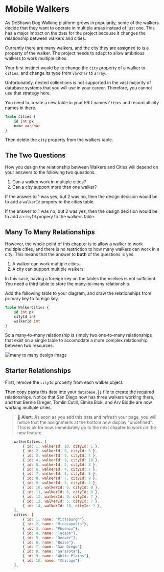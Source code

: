 # Mobile Walkers

As DeShawn Dog Walking platform grows in popularity, some of the walkers decide that they want to operate in multiple areas instead of just one. This has a major impact on the data for the project because it changes the relationship between walkers and cities.

Currently there are many walkers, and the city they are assigned to is a property of the walker. The project needs to adapt to allow ambitious walkers to work multiple cities.

Your first instinct would be to change the `city` property of a walker to `cities`, and change its type from `varchar` to `array`.

Unfortunately, nested collections is not supported in the vast majority of database systems that you will use in your career. Therefore, you cannot use that strategy here.

You need to create a new table in your ERD names `Cities` and record all city names in there.

```ddl
Table Cities {
    id int pk
    name varchar
}
```

Then delete the `city` property from the walkers table.

## The Two Questions

How you design the relationship between Walkers and Cities will depend on your answers to the following two questions.

1. Can a walker work in multiple cities?
1. Can a city support more than one walker?

If the answer to 1 was yes, but 2 was no, then the design decision would be to add a `walkerId` propery to the cities table.

If the answer to 1 was no, but 2 was yes, then the design decision would be to add a `cityId` propery to the walkers table.

## Many To Many Relationships

However, the whole point of this chapter is to allow a walker to work multiple cities, and there is no restriction to how many walkers can work in a city.  This means that the answer to **both** of the questions is yes.

1. A walker can work multiple cities.
1. A city can support multiple walkers.

In this case, having a foreign key on the tables themselves is not sufficient. You need a third table to store the many-to-many relationship.

Add the following table to your diagram, and draw the relationships from primary key to foreign key.

```ddl
Table WalkerCities {
    id int pk
    cityId int
    walkerId int
}
```

So a many-to-many relationship is simply two one-to-many relationships that exist on a single table to accomodate a more complex relationship between two resources.

![many to many design image](./images/walker-cities.png)

## Starter Relationships

First, remove the `cityId` property from each walker object.

Then copy pasta this data into your `database.js` file to create the required relationships. Notice that San Diego now has three walkers working there, and that Bernie Dreger, Tomlin Cutill, Elmira Bick, and Arv Biddle are now working multiple cities.

> 🛑 **Alert:** As soon as you add this data and refresh your page, you will notice that the assignments at the bottom now display "undefined". This is ok for now. Immediately go to the next chapter to work on the new feature.

```js
    walkerCities: [
        { id: 1, walkerId: 10, cityId: 1 },
        { id: 2, walkerId: 8, cityId: 6 },
        { id: 3, walkerId: 5, cityId: 4 },
        { id: 4, walkerId: 9, cityId: 10 },
        { id: 5, walkerId: 2, cityId: 3 },
        { id: 6, walkerId: 4, cityId: 7 },
        { id: 7, walkerId: 1, cityId: 5 },
        { id: 8, walkerId: 7, cityId: 9 },
        { id: 9, walkerId: 3, cityId: 2 },
        { id: 10, walkerId: 6, cityId: 8 },
        { id: 11, walkerId: 6, cityId: 9 },
        { id: 12, walkerId: 9, cityId: 7 },
        { id: 13, walkerId: 5, cityId: 7 },
        { id: 14, walkerId: 10, cityId: 2 },
    ],
    cities: [
        { id: 1, name: "Pittsburgh"},
        { id: 2, name: "Minneapolis"},
        { id: 3, name: "Phoenix"},
        { id: 4, name: "Tucson"},
        { id: 5, name: "Denver"},
        { id: 6, name: "Boise"},
        { id: 7, name: "San Diego"},
        { id: 8, name: "Sarasota"},
        { id: 9, name: "White Plains"},
        { id: 10, name: "Chicago"}
    ],
```


